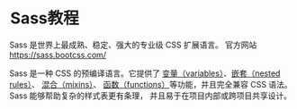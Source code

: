 # <img src="https://sass.bootcss.com/assets/img/logos/sass-77bd637b.png" style="zoom:10%;" />Sass教程

Sass 是世界上最成熟、稳定、强大的专业级 CSS 扩展语言。 官方网站 https://sass.bootcss.com/

 Sass 是一种 CSS 的预编译语言。它提供了 [变量（variables）](https://sass.bootcss.com/documentation/variables)、[嵌套（nested rules）](https://sass.bootcss.com/documentation/style-rules#nesting)、 [混合（mixins）](https://sass.bootcss.com/documentation/at-rules/mixin)、 [函数（functions）](https://sass.bootcss.com/documentation/modules)等功能，并且完全兼容 CSS 语法。Sass 能够帮助复杂的样式表更有条理， 并且易于在项目内部或跨项目共享设计。 